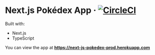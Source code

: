 # Next.js Pokédex App &middot; [![CircleCI](https://circleci.com/gh/danielddb/next-pokedex-app.svg?style=svg)](https://circleci.com/gh/danielddb/next-pokedex-app)

Built with:

- Next.js
- TypeScript

You can view the app at **https://next-js-pokedex-prod.herokuapp.com**
